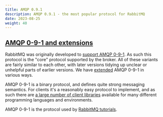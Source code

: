 ```yaml
---
title: AMQP 0.9.1
description: AMQP 0.9.1 - the most popular protocol for RabbitMQ
date: 2023-08-25
weight: 40
---
```


## <a id="amqp-091" class="anchor" href="#amqp-091">AMQP 0-9-1 and extensions</a>

RabbitMQ was originally developed to [support AMQP 0-9-1](./protocol.html).
As such this protocol is the "core" protocol supported by
the broker. All of these variants are fairly similar to each other,
with later versions tidying up unclear or unhelpful parts of earlier
versions. We have [extended](./extensions.html) AMQP 0-9-1
in various ways.

AMQP 0-9-1 is a binary protocol, and defines quite strong
messaging semantics. For clients it's a reasonably easy
protocol to implement, and as such there
are [a large number of client libraries](./devtools.html) available for
many different programming languages and environments.

AMQP 0-9-1 is the protocol used by [RabbitMQ tutorials](./getstarted.html).
